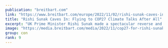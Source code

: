 ```yaml
---
publication: "breitbart.com"
link: "https://www.breitbart.com/europe/2022/11/02/rishi-sunak-caves-in-flying-to-cop27-climate-talks-after-all/"
title: "Rishi Sunak Caves In: Flying to COP27 Climate Talks After All"
excerpt: "UK Prime Minister Rishi Sunak made a spectacular reverse and announced he will now fly to Egypt for the globalist COP 27 climate talks."
image: "https://media.breitbart.com/media/2022/11/cop27-for-rishi-sunak-640x335.jpg"
group: con
rank: 9
---
```

